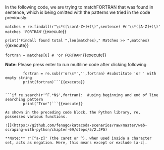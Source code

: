 In the following code, we are trying to matchFORTRAN that was found in sentence, which is being omitted with the patterns we tried in the code previously:


`matches = re.findall(r"\s*([\sorA-Z+]+)\)",sentence) #r'\s*([A-Z]+)\)' matches 'FORTRAN'`{{execute}}

`print("Findall found total ",len(matches)," Matches >> ",matches)`{{execute}}

`fortran = matches[0] # 'or FORTRAN'`{{execute}}

**Note:** Please press enter to run multiline code after clicking following:

```if re.match(r'or',fortran): 
        fortran = re.sub(r'or\s*','',fortran) #substitute 'or ' with empty string
        print(fortran)```{{execute}}


```if re.search(r'^F.*N$',fortran):  #using beginning and end of line searching pattern 
        print("True")```{{execute}}

As shown in the preceding code block, the Python library, re, possesses various functions.

![](https://github.com/fenago/katacoda-scenarios/raw/master/web-scraping-with-python/chapter-09/steps/5/2.JPG)

**Note:** r'[^a-z]' (the caret or ^), when used inside a character set, acts as negation. Here, this means except or exclude [a-z].
